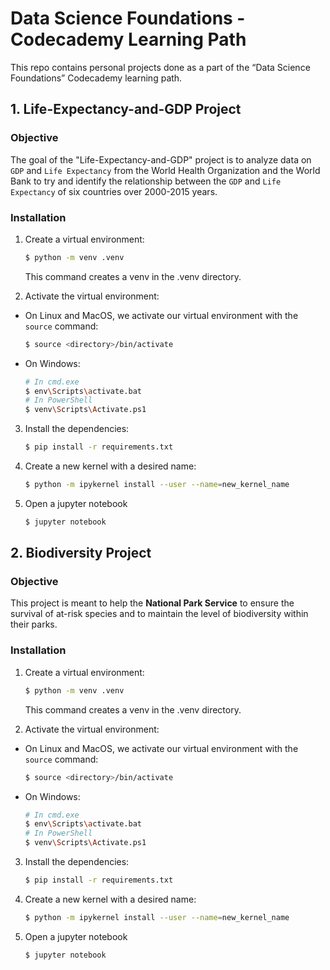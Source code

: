 #  Data Science Foundations - Codecademy Learning Path 
This repo contains personal projects done as a part of the  “Data Science Foundations” Codecademy learning path.
## 1. Life-Expectancy-and-GDP Project
### Objective
The goal of the "Life-Expectancy-and-GDP" project is to analyze data on `GDP` and `Life Expectancy` from the World Health Organization and the World Bank to try and identify the relationship between the `GDP` and `Life Expectancy` of six countries over 2000-2015 years.

### Installation
1. Create a virtual environment:
    ```bash
    $ python -m venv .venv
    ```
    This command creates a venv in the .venv directory.

2. Activate the virtual environment:
* On Linux and MacOS, we activate our virtual environment with the `source` command:
    ```bash
    $ source <directory>/bin/activate
    ```
* On Windows:
    ```bash
    # In cmd.exe
    $ env\Scripts\activate.bat
    # In PowerShell
    $ venv\Scripts\Activate.ps1
    ```

3. Install the dependencies:
    ```bash
    $ pip install -r requirements.txt
    ```

4. Create a new kernel with a desired name:
    ```bash
    $ python -m ipykernel install --user --name=new_kernel_name
    ```

5. Open a jupyter notebook
    ```bash
    $ jupyter notebook
    ```
## 2. Biodiversity Project
### Objective
This project is meant to help the **National Park Service** to ensure the survival of at-risk species and to maintain the level of biodiversity within their parks. 

### Installation
1. Create a virtual environment:
    ```bash
    $ python -m venv .venv
    ```
    This command creates a venv in the .venv directory.

2. Activate the virtual environment:
* On Linux and MacOS, we activate our virtual environment with the `source` command:
    ```bash
    $ source <directory>/bin/activate
    ```
* On Windows:
    ```bash
    # In cmd.exe
    $ env\Scripts\activate.bat
    # In PowerShell
    $ venv\Scripts\Activate.ps1
    ```

3. Install the dependencies:
    ```bash
    $ pip install -r requirements.txt
    ```

4. Create a new kernel with a desired name:
    ```bash
    $ python -m ipykernel install --user --name=new_kernel_name
    ```

5. Open a jupyter notebook
    ```bash
    $ jupyter notebook
    ```
